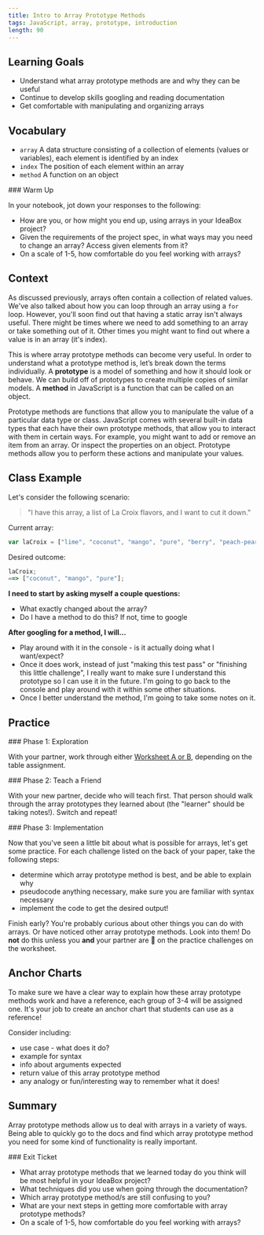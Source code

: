 ```yaml
---
title: Intro to Array Prototype Methods
tags: JavaScript, array, prototype, introduction
length: 90
---
```


## Learning Goals

* Understand what array prototype methods are and why they can be useful
* Continue to develop skills googling and reading documentation
* Get comfortable with manipulating and organizing arrays

## Vocabulary

- `array` A data structure consisting of a collection of elements (values or variables), each element is identified by an index
- `index` The position of each element within an array
- `method` A function on an object

<section class="call-to-action">
### Warm Up

In your notebook, jot down your responses to the following:
- How are you, or how might you end up, using arrays in your IdeaBox project?
- Given the requirements of the project spec, in what ways may you need to change an array? Access given elements from it?
- On a scale of 1-5, how comfortable do you feel working with arrays?
</section>

## Context

As discussed previously, arrays often contain a collection of related values.  We've also talked about how you can loop through an array using a `for` loop.  However, you'll soon find out that having a static array isn't always useful.  There might be times where we need to add something to an array or take something out of it.  Other times you might want to find out where a value is in an array (it's index).

This is where array prototype methods can become very useful. In order to understand what a prototype method is, let’s break down the terms individually. A **prototype** is a model of something and how it should look or behave. We can build off of prototypes to create multiple copies of similar models. A **method** in JavaScript is a function that can be called on an object.

Prototype methods are functions that allow you to manipulate the value of a particular data type or class. JavaScript comes with several built-in data types that each have their own prototype methods, that allow you to interact with them in certain ways. For example, you might want to add or remove an item from an array. Or inspect the properties on an object. Prototype methods allow you to perform these actions and manipulate your values.

## Class Example

Let's consider the following scenario:

> "I have this array, a list of La Croix flavors, and I want to cut it down."

Current array:
```javascript
var laCroix = ["lime", "coconut", "mango", "pure", "berry", "peach-pear"];
```

Desired outcome:
```javascript
laCroix;
==> ["coconut", "mango", "pure"];
```

**I need to start by asking myself a couple questions:**
- What exactly changed about the array?
- Do I have a method to do this? If not, time to google

**After googling for a method, I will...**
- Play around with it in the console - is it actually doing what I want/expect?
- Once it does work, instead of just "making this test pass" or "finishing this little challenge", I really want to make sure I understand this prototype so I can use it in the future. I'm going to go back to the console and play around with it within some other situations.
- Once I better understand the method, I'm going to take some notes on it.

## Practice

<section class="call-to-action">
### Phase 1: Exploration

With your partner, work through either [Worksheet A or B](https://docs.google.com/document/d/1ZBW7rvZCCAXv7zriAcaT713YA7fbgvBiTnEJGaatS5Q/edit), depending on the table assignment.
</section>

<section class="call-to-action">
### Phase 2: Teach a Friend

With your new partner, decide who will teach first. That person should walk through the array prototypes they learned about (the "learner" should be taking notes!). Switch and repeat!
</section>

<section class="call-to-action">
### Phase 3: Implementation

Now that you've seen a little bit about what is possible for arrays, let's get some practice. For each challenge listed on the back of your paper, take the following steps:
- determine which array prototype method is best, and be able to explain why
- pseudocode anything necessary, make sure you are familiar with syntax necessary
- implement the code to get the desired output!

Finish early? You're probably curious about other things you can do with arrays. Or have noticed other array prototype methods. Look into them! Do **not** do this unless you **and** your partner are 💯 on the practice challenges on the worksheet.
</section>

## Anchor Charts

To make sure we have a clear way to explain how these array prototype methods work and have a reference, each group of 3-4 will be assigned one. It's your job to create an anchor chart that students can use as a reference!

Consider including:
- use case - what does it do?
- example for syntax
- info about arguments expected
- return value of this array prototype method
- any analogy or fun/interesting way to remember what it does!

## Summary

Array prototype methods allow us to deal with arrays in a variety of ways.  Being able to quickly go to the docs and find which array prototype method you need for some kind of functionality is really important.

<section class="checks-for-understanding">
### Exit Ticket

- What array prototype methods that we learned today do you think will be most helpful in your IdeaBox project?
- What techniques did you use when going through the documentation?
- Which array prototype method/s are still confusing to you?
- What are your next steps in getting more comfortable with array prototype methods?
- On a scale of 1-5, how comfortable do you feel working with arrays?
</section>
